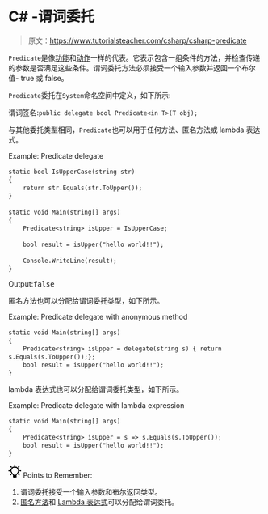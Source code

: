 # C# -谓词委托

> 原文：<https://www.tutorialsteacher.com/csharp/csharp-predicate>

`Predicate`是像[功能](/csharp/csharp-func-delegate)和[动作](/csharp/csharp-action-delegate)一样的代表。它表示包含一组条件的方法，并检查传递的参数是否满足这些条件。谓词委托方法必须接受一个输入参数并返回一个布尔值- true 或 false。

`Predicate`委托在`System`命名空间中定义，如下所示:

谓词签名:`public delegate bool Predicate<in T>(T obj);`

与其他委托类型相同，`Predicate`也可以用于任何方法、匿名方法或 lambda 表达式。

Example: Predicate delegate

```
static bool IsUpperCase(string str)
{
    return str.Equals(str.ToUpper());
}

static void Main(string[] args)
{
    Predicate<string> isUpper = IsUpperCase;

    bool result = isUpper("hello world!!");

    Console.WriteLine(result);
} 
```

Output:<samp>false</samp>

匿名方法也可以分配给谓词委托类型，如下所示。

Example: Predicate delegate with anonymous method

```
static void Main(string[] args)
{
    Predicate<string> isUpper = delegate(string s) { return s.Equals(s.ToUpper());};
    bool result = isUpper("hello world!!");
} 
```

lambda 表达式也可以分配给谓词委托类型，如下所示。

Example: Predicate delegate with lambda expression

```
static void Main(string[] args)
{
    Predicate<string> isUpper = s => s.Equals(s.ToUpper());
    bool result = isUpper("hello world!!");
} 
```

![](img/85db52f5404f0c468e1b194aa487d6a1.png)  Points to Remember:

1.  谓词委托接受一个输入参数和布尔返回类型。
2.  [匿名方法](/csharp/csharp-anonymous-method)和 [Lambda 表达式](/linq/linq-lambda-expression)可以分配给谓词委托。